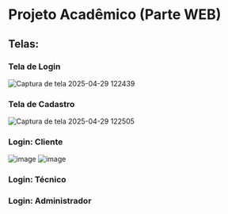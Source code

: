 # Projeto Acadêmico (Parte WEB)

## Telas:
### Tela de Login
![Captura de tela 2025-04-29 122439](https://github.com/user-attachments/assets/d5eccac9-7ca7-471c-9735-fae562cdfe97)

### Tela de Cadastro
![Captura de tela 2025-04-29 122505](https://github.com/user-attachments/assets/b9928a41-bb19-4b59-acbc-4c00983aa481)

### Login: Cliente
![image](https://github.com/user-attachments/assets/d3ed1efe-0823-4c97-b998-8e6385c04c06)
![image](https://github.com/user-attachments/assets/66277b4d-c3d6-41b9-af39-f0e6a56c6a26)

### Login: Técnico
### Login: Administrador
